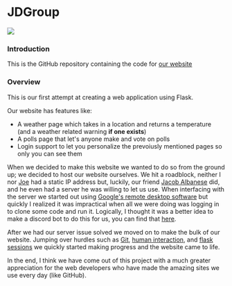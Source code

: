 # JDGroup

<a href = "http://38.29.38.139:25565" target = "_blank" style = "cursor:pointer">
        <image src = "https://github.com/Taggagii/Web-Application/blob/master/static/readme/earth.png">
</a>

### Introduction
This is the GitHub repository containing the code for [our website](http://38.29.38.139:25565) 

### Overview
This is our first attempt at creating a web application using Flask. 

Our website has features like:
* A weather page which takes in a location and returns a temperature (and a weather related warning **if one exists**)
* A polls page that let's anyone make and vote on polls
* Login support to let you personalize the prevoiusly mentioned pages so only you can see them

When we decided to make this website we wanted to do so from the ground up; we decided to host our website ourselves. We hit a roadblock, neither I nor [Joe](https://github.com/joe-joe-joe-joe) had a static IP address but, luckily, our friend [Jacob Albanese](https://github.com/jalbanese1441) did, and he even had a server he was willing to let us use. When interfacing with the server we started out using [Google's remote desktop software](https://remotedesktop.google.com/) but quickly I realized it was impractical when all we were doing was logging in to clone some code and run it. Logically, I thought it was a better idea to make a discord bot to do this for us, you can find that [here](https://github.com/taggagii/transfer).

After we had our server issue solved we moved on to make the bulk of our website. Jumping over hurdles such as [Git](https://git-scm.com/), [human interaction](https://en.wikipedia.org/wiki/Human_communication), and [flask sessions](https://pythonbasics.org/flask-sessions/) we quickly started making progress and the website came to life.

In the end, I think we have come out of this project with a much greater appreciation for the web developers who have made the amazing sites we use every day (like GitHub). 



